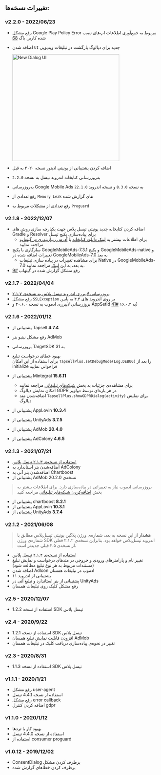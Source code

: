 ## تغییرات نسخه‌ها:

### v2.2.0 - 2022/06/23
- رفع مشکل Google Play Policy Error مربوط به جمع‌آوری اطلاعات اپ‌های نصب شده کاربر. باگ [68](https://github.com/tapsellorg/TapsellPlusSDK-AndroidSample/issues/68)
- اضافه شدن `UI` جدید برای دیالوگ بازگشت در تبلیغات ویدیویی

  <img width="350" src="https://github.com/tapsellorg/TapsellDocument/assets/38072572/da643aec-1cc5-4699-81f6-1bde4226f6bc"  alt='New Dialog UI'/>
- اضافه کردن پشتیبانی از یونیتی ادیتور نسخه ۲۰۲۰ به قبل
- به‌روز‌رسانی کتابخانه اندروید تپسل به نسخه `2.2.0`
- به‌رو‌ز‌رسانی Google Mobile Ads به نسخه `8.3.0` و نسخه اندروید `22.1.0`
- رفع تعدادی از `Memory Leak` های گزارش شده
- رفع تعدادی از مشکلات مربوط به `Proguard`

### v2.1.8 - 2022/12/07
* اضافه کردن کتابخانه جدید یونیتی تپسل پلاس جهت یکپارچه سازی روش های Gradle و Resolver برای پیاده‌سازی پکیج تپسل
  - برای اطلاعات بیشتر به [لینک دانلود کتابخانه](https://github.com/tapsellorg/TapsellPlusSDK-UnityPlugin/releases) یا [آدرس ریپازیتوری در گیتهاب](https://github.com/tapsellorg/TapsellPlusSDK-UnityPlugin) مراجعه نمایید
* سازگاری با پکیج GoogleMobileAds-7.3.1 و پکیج GoogleMobileAds-native و تغییرات اضافه شده در GoogleMobileAds-7.0 به بعد
  - برای مشاهده تغییرات در پیاده سازی تبلیغات Native در GoogleMobileAds-7.0 به بعد، به این [لینک](https://developers.google.com/admob/unity/native) مراجعه نمایید.
* رفع مشکل گزارش شده در گیتهاب [#9](https://github.com/tapsellorg/TapsellPlusSDK-UnitySample2019/issues/9)

### v2.1.7 - 2022/04/04
* [بروزرسانی لایبرری اندروید تپسل پلاس به نسخه‌ی ۲.۱.۷](https://docs.tapsell.ir/plus-sdk/android/main/#v217---20220328)
* رفع مشکل `SSLException` بر روی اندروید های ۴.۴ به پایین
* بروزرسانی لایبرری ادموب به نسخه ۲۰.۶.۰ و AppSetId به ۱۶.۰.۲ [#41](https://github.com/tapsellorg/TapsellPlusSDK-AndroidSample/issues/41))

### v2.1.6 - 2022/01/12
* پشتیبانی از Tapsell **4.7.4**
* رفع مشکل نیتیو بنر AdMob
* بروزرسانی TargetSDK به 31
* بهبود خطای درخواست تبلیغ  
    برای استفاده از این امکان
    `TapsellPlus.setDebugMode(Log.DEBUG)`
    را بعد از initialize فراخوانی نمایید

* پشتیبانی از Mintegral **15.6.11**
    - برای مشاهده‌ی جزئیات به بخش [شبکه‌های تبلیغاتی](/plus-sdk/android/add-adnetworks/index.html) مراجعه نمایید
    * امکان نمایش دیالوگ GDPR در هر بازه‌ای توسط دولوپر
    - اضافه‌شدن متد `TapsellPlus.showGDPRDialog(activity)` برای نمایش دیالوگ
* پشتیبانی از AppLovin **10.3.4**
* پشتیبانی از UnityAds **3.7.5**
* پشتیبانی از AdMob **20.4.0**
* پشتیبانی از AdColony **4.6.5**

### v2.1.3 - 2021/07/21
* [استفاده از نسخه‌ی ۲.۱.۳ تپسل پلاس](/plus-sdk/android/main/#v213---20210721)
* اضافه‌شدن بنر استاندارد به AdColony
* اضافه‌شدن بنر آنی به Chartboost
* پشتیبانی از AdMob نسخه‌ی 20.2.0  

> بروزرسانی ادموب نیاز به تغییراتی در پیاده‌سازی دارد. برای اطلاعات بیشتر به بخش [اضافه‌کردن شبکه‌های تبلیغاتی](/plus-sdk/unity/add-adnetworks/index.html) مراجعه کنید

* پشتیبانی از chartboost **8.2.1**
* پشتیبانی از AppLovin **10.3.1**
* پشتیبانی از UnityAds **3.7.4**

### v2.1.2 - 2021/06/08
> **هشدار** از این نسخه به بعد، شماره‌ی ورژن پلاگین یونیتی تپسل‌پلاس مطابق با شماره‌ی ورژن SDK اندروید تپسل‌پلاس خواهد بود. بنابراین نسخه‌ی ۲.۱.۲ فعلی از نسخه‌ی ۲.۵ قبلی جدیدتر است.


* [استفاده از نسخه‌ی ۲.۱.۲ تپسل پلاس](https://docs.tapsell.ir/plus-sdk/android/main/#v212---20210607)
* تغییر نام و پارامترهای ورودی و خروجی در متدهای درخواست و نمایش تبلیغ (مستندات مربوط به هر نوع تبلیغ مطالعه شود)
* اضافه شدن AdIcon ادموب در تبلیغات همسان
* پشتیبانی از اندروید ۱۱
* پشتیبانی از بنر استاندارد و تبلیغ آنی در UnityAds
* رفع مشکل کلیک روی تبلیغات همسان

### v2.5 - 2020/12/07
* استفاده از نسخه 1.2.2 SDK تپسل پلاس

### v2.4 - 2020/9/22
* استفاده از نسخه 1.2.1 SDK تپسل پلاس
* افزودن قابلیت نمایش تبلیغ همسان AdMob
* تغییر در نحوه‌ی پیاده‌سازی دریافت کلیک در تبلیغات همسان

### v2.3 - 2020/8/31
* استفاده از نسخه 1.1.3 SDK تپسل پلاس

### v1.1.1 - 2020/1/21
* رفع مشکل user-agent
* استفاده از نسخه 4.4.1 تپسل
* رفع مشکل error callback
* اضافه کردن کنترل gdpr

### v1.1.0 - 2020/1/12
* بهبود کار با تردها
* استفاده از نسخه 4.4.0 تپسل
* استفاده از consumer proguard

### v1.0.12 - 2019/12/02
* ConsentDialog برطرف کردن مشکل
* برطرف کردن خطاهای گزارش شده

